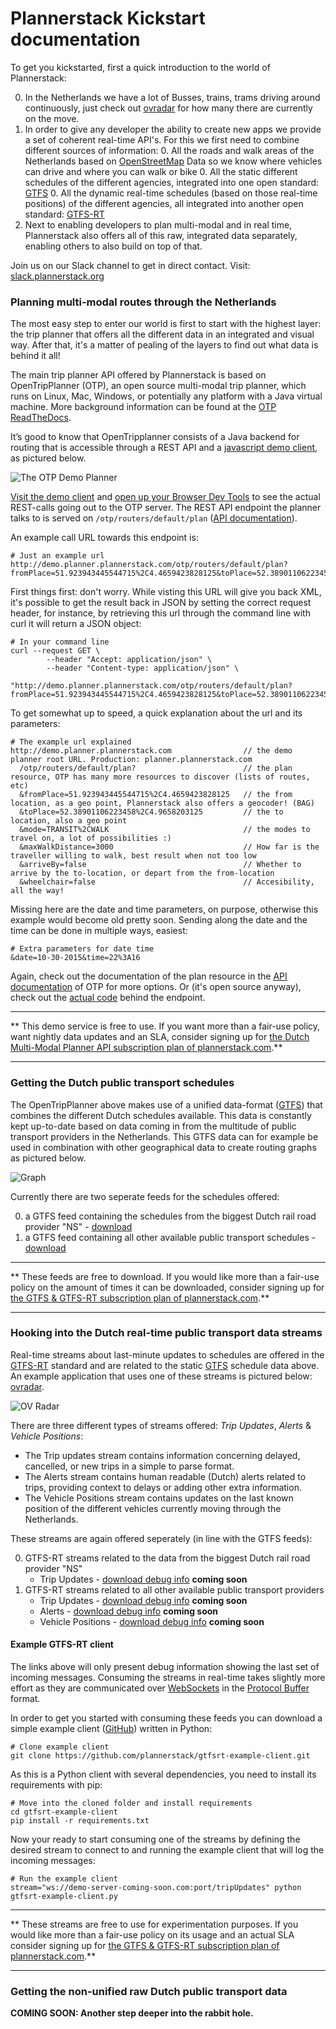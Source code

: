 # Plannerstack Kickstart documentation

To get you kickstarted, first a quick introduction to the world of Plannerstack:

0. In the Netherlands we have a lot of Busses, trains, trams driving around continuously, just check out [ovradar](http://ovradar.nl) for how many there are currently on the move.
0. In order to give any developer the ability to create new apps we provide a set of coherent real-time API's. For this we first need to combine different sources of information:
	0. All the roads and walk areas of the Netherlands based on [OpenStreetMap](http://openstreetmap.org) Data so we know where vehicles can drive and where you can walk or bike
	0. All the static different schedules of the different agencies, integrated into one open standard: [GTFS](https://developers.google.com/transit/gtfs/)
	0. All the dynamic real-time schedules (based on those real-time positions) of the different agencies, all integrated into another open standard: [GTFS-RT](https://developers.google.com/transit/gtfs-realtime/)
0. Next to enabling developers to plan multi-modal and in real time, Plannerstack also offers all of this raw, integrated data separately, enabling others to also build on top of that.

Join us on our Slack channel to get in direct contact. Visit: [slack.plannerstack.org](http://slack.plannerstack.org)

### Planning multi-modal routes through the Netherlands

The most easy step to enter our world is first to start with the highest layer: the trip planner that offers all the different data in an integrated and visual way. After that, it's a matter of pealing of the layers to find out what data is behind it all!

The main trip planner API offered by Plannerstack is based on OpenTripPlanner (OTP), an open source multi-modal trip planner, which runs on Linux, Mac, Windows, or potentially any platform with a Java virtual machine. More background information can be found at the [OTP ReadTheDocs](http://opentripplanner.readthedocs.org/en/latest/).

It’s good to know that OpenTripplanner consists of a Java backend for routing that is accessible through a REST API and a [javascript demo client](http://demo.planner.plannerstack.org), as pictured below.

![The OTP Demo Planner](/images/demo-planner.png "The OTP Demo Planner")

[Visit the demo client](http://demo.planner.plannerstack.com/?module=planner&fromPlace=51.923943445544715%2C4.4659423828125&toPlace=52.38901106223458%2C4.9658203125&mode=TRANSIT%2CWALK&maxWalkDistance=3000&arriveBy=false&wheelchair=false) and [open up your Browser Dev Tools](https://developers.google.com/web/tools/chrome-devtools/) to see the actual REST-calls going out to the OTP server. The REST API endpoint the planner talks to is served on `/otp/routers/default/plan` ([API documentation](http://dev.opentripplanner.org/apidoc/1.0.0/resource_PlannerResource.html)).

An example call URL towards this endpoint is:

```
# Just an example url
http://demo.planner.plannerstack.com/otp/routers/default/plan?fromPlace=51.923943445544715%2C4.4659423828125&toPlace=52.38901106223458%2C4.9658203125&mode=TRANSIT%2CWALK&maxWalkDistance=3000&arriveBy=false&wheelchair=false
```

First things first: don't worry. While visting this URL will give you back XML, it's possible to get the result back in JSON by setting the correct request header, for instance, by retrieving this url through the command line with curl it will return a JSON object:

```
# In your command line
curl --request GET \
        --header "Accept: application/json" \
        --header "Content-type: application/json" \
        "http://demo.planner.plannerstack.com/otp/routers/default/plan?fromPlace=51.923943445544715%2C4.4659423828125&toPlace=52.38901106223458%2C4.9658203125&mode=TRANSIT%2CWALK&maxWalkDistance=3000&arriveBy=false&wheelchair=false"
```

To get somewhat up to speed, a quick explanation about the url and its parameters:

```
# The example url explained
http://demo.planner.plannerstack.com                // the demo planner root URL. Production: planner.plannerstack.com
  /otp/routers/default/plan?                        // the plan resource, OTP has many more resources to discover (lists of routes, etc)
  &fromPlace=51.923943445544715%2C4.4659423828125   // the from location, as a geo point, Plannerstack also offers a geocoder! (BAG)
  &toPlace=52.38901106223458%2C4.9658203125         // the to location, also a geo point
  &mode=TRANSIT%2CWALK                              // the modes to travel on, a lot of possibilities :)
  &maxWalkDistance=3000                             // How far is the traveller willing to walk, best result when not too low
  &arriveBy=false                                   // Whether to arrive by the to-location, or depart from the from-location
  &wheelchair=false                                 // Accesibility, all the way!
```

Missing here are the date and time parameters, on purpose, otherwise this example would become old pretty soon. Sending along the date and the time can be done in multiple ways, easiest:

```
# Extra parameters for date time
&date=10-30-2015&time=22%3A16
```

Again, check out the documentation of the plan resource in the [API documentation](http://dev.opentripplanner.org/apidoc/1.0.0/resource_PlannerResource.html) of OTP for more options. Or (it's open source anyway), check out the [actual code](https://github.com/opentripplanner/OpenTripPlanner/blob/master/src/main/java/org/opentripplanner/api/common/RoutingResource.java) behind the endpoint.

*****
** This demo service is free to use. If you want more than a fair-use policy, want nightly data updates and an SLA, consider signing up for [the Dutch Multi-Modal Planner API subscription plan of plannerstack.com](https://app.moonclerk.com/pay/y22td5kfa1).**
*****


### Getting the Dutch public transport schedules

The OpenTripPlanner above makes use of a unified data-format ([GTFS](https://developers.google.com/transit/gtfs/)) that combines the different Dutch schedules available. This data is constantly kept up-to-date based on data coming in from the multitude of public transport providers in the Netherlands. This GTFS data can for example be used in combination with other geographical data to create routing graphs as pictured below.

![Graph](/images/graph.png "Graph")

Currently there are two seperate feeds for the schedules offered:

0. a GTFS feed containing the schedules from the biggest Dutch rail road provider "NS" - [download](http://gtfs.plannerstack.com/nl/gtfs-iff-nl.zip)
0. a GTFS feed containing all other available public transport schedules - [download](http://gtfs.plannerstack.com/nl/gtfs-nl.zip)


*****
** These feeds are free to download. If you would like more than a fair-use policy on the amount of times it can be downloaded, consider signing up for [the GTFS & GTFS-RT subscription plan of plannerstack.com](https://app.moonclerk.com/pay/1vmtqc1df9e).**
*****


### Hooking into the Dutch real-time public transport data streams

Real-time streams about last-minute updates to schedules are offered in the [GTFS-RT](https://developers.google.com/transit/gtfs-realtime/) standard and are related to the static [GTFS](https://developers.google.com/transit/gtfs/) schedule data above. An example application that uses one of these streams is pictured below: [ovradar](http://ovradar.nl).

![OV Radar](/images/ov-radar.png "Ov Radar")

There are three different types of streams offered: *Trip Updates*, *Alerts* & *Vehicle Positions*:

* The Trip updates stream contains information concerning delayed, cancelled, or new trips in a simple to parse format.
* The Alerts stream contains human readable (Dutch) alerts related to trips, providing context to delays or adding other extra information.
* The Vehicle Positions stream contains updates on the last known position of the different vehicles currently moving through the Netherlands.

These streams are again offered seperately (in line with the GTFS feeds):

0. GTFS-RT streams related to the data from the biggest Dutch rail road provider "NS"
    * Trip Updates - [download debug info](#coming-soon) **coming soon**
0. GTFS-RT streams related to all other available public transport providers
    * Trip Updates - [download debug info](#coming-soon) **coming soon**
    * Alerts - [download debug info](#coming-soon) **coming soon**
    * Vehicle Positions - [download debug info](#coming-soon) **coming soon**

#### Example GTFS-RT client

The links above will only present debug information showing the last set of incoming messages. Consuming the streams in real-time takes slightly more effort as they are communicated over [WebSockets](http://) in the [Protocol Buffer](https://) format.

In order to get you started with consuming these feeds you can download a simple example client ([GitHub](https://github.com/plannerstack/gtfsrt-example-client)) written in Python:

```
# Clone example client
git clone https://github.com/plannerstack/gtfsrt-example-client.git
```

As this is a Python client with several dependencies, you need to install its requirements with pip:

```
# Move into the cloned folder and install requirements
cd gtfsrt-example-client
pip install -r requirements.txt
```

Now your ready to start consuming one of the streams by defining the desired stream to connect to and running the example client that will log the incoming messages:

```
# Run the example client
stream="ws://demo-server-coming-soon.com:port/tripUpdates" python gtfsrt-example-client.py
```


*****
** These streams are free to use for experimentation purposes. If you would like more than a fair-use policy on its usage and an actual SLA consider signing up for [the GTFS & GTFS-RT subscription plan of plannerstack.com](https://app.moonclerk.com/pay/1vmtqc1df9e).**
*****

### Getting the non-unified raw Dutch public transport data

**COMING SOON: Another step deeper into the rabbit hole.**

